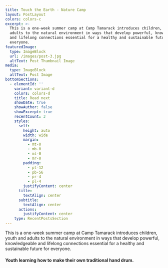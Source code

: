 ```yaml
---
title: Touch the Earth - Nature Camp
layout: PostLayout
colors: colors-c
excerpt: >-
  This is a one-week summer camp at Camp Tamarack introduces children, youth and
  adults to the natural environment in ways that develop powerful, knowledgeable
  and lifelong connections essential for a healthy and sustainable future for
  everyone.
featuredImage:
  type: ImageBlock
  url: /images/post-3.jpg
  altText: Post Thumbnail Image
media:
  type: ImageBlock
  altText: Post Image
bottomSections:
  - elementId: ''
    variant: variant-d
    colors: colors-d
    title: Read next
    showDate: true
    showAuthor: false
    showExcerpt: true
    recentCount: 3
    styles:
      self:
        height: auto
        width: wide
        margin:
          - mt-0
          - mb-0
          - ml-0
          - mr-0
        padding:
          - pt-12
          - pb-56
          - pr-4
          - pl-4
        justifyContent: center
      title:
        textAlign: center
      subtitle:
        textAlign: center
      actions:
        justifyContent: center
    type: RecentPostsSection
---
```

This is a one-week summer camp at Camp Tamarack introduces children, youth and adults to the natural environment in ways that develop powerful, knowledgeable and lifelong connections essential for a healthy and sustainable future for everyone.

#### Youth learning how to make their own traditional hand drum.
